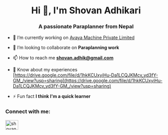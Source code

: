 <h1 align="center">Hi 👋, I'm Shovan Adhikari</h1>
<h3 align="center">A passionate Paraplanner from Nepal</h3>

- 🔭 I’m currently working on [Avaya Machine Private Limited](https://www.avayamachine.com/team)

- 👯 I’m looking to collaborate on **Paraplanning work**

- 📫 How to reach me **shovan.adhik@gmail.com**

- 📄 Know about my experiences [https://drive.google.com/file/d/1hkKCUxyiHu-Da1LCQJKMcv_yd3fY-GM_/view?usp=sharing](https://drive.google.com/file/d/1hkKCUxyiHu-Da1LCQJKMcv_yd3fY-GM_/view?usp=sharing)

- ⚡ Fun fact **I think I'm a quick learner**

<h3 align="left">Connect with me:</h3>
<p align="left">
<a href="https://linkedin.com/in/shovan-adhikari/" target="blank"><img align="center" src="https://raw.githubusercontent.com/rahuldkjain/github-profile-readme-generator/master/src/images/icons/Social/linked-in-alt.svg" alt="shovan-adhikari/" height="30" width="40" /></a>
</p>
